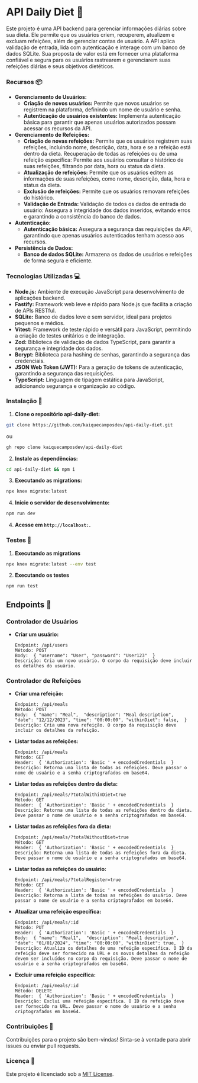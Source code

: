 # API Daily Diet 🍴
Este projeto é uma API backend para gerenciar informações diárias sobre sua dieta. Ele permite que os usuários criem, recuperem, atualizem e excluam refeições, além de gerenciar contas de usuário. A API aplica validação de entrada, lida com autenticação e interage com um banco de dados SQLite. Sua proposta de valor está em fornecer uma plataforma confiável e segura para os usuários rastrearem e gerenciarem suas refeições diárias e seus objetivos dietéticos.
### Recursos 📦
- **Gerenciamento de Usuários:**
    - **Criação de novos usuários:** Permite que novos usuários se registrem na plataforma, definindo um nome de usuário e senha.
    - **Autenticação de usuários existentes:** Implementa autenticação básica para garantir que apenas usuários autorizados possam acessar os recursos da API.
- **Gerenciamento de Refeições:**
    - **Criação de novas refeições:** Permite que os usuários registrem suas refeições, incluindo nome, descrição, data, hora e se a refeição está dentro da dieta. Recuperação de todas as refeições ou de uma refeição específica: Permite aos usuários consultar o histórico de suas refeições, filtrando por data, hora ou status da dieta.
    - **Atualização de refeições:** Permite que os usuários editem as informações de suas refeições, como nome, descrição, data, hora e status da dieta.
    - **Exclusão de refeições:** Permite que os usuários removam refeições do histórico.
    - **Validação de Entrada:** Validação de todos os dados de entrada do usuário: Assegura a integridade dos dados inseridos, evitando erros e garantindo a consistência do banco de dados.
- **Autenticação:**
    - **Autenticação básica:** Assegura a segurança das requisições da API, garantindo que apenas usuários autenticados tenham acesso aos recursos.
- **Persistência de Dados:**
    - **Banco de dados SQLite:** Armazena os dados de usuários e refeições de forma segura e eficiente.
### Tecnologias Utilizadas 💻
- **Node.js:** Ambiente de execução JavaScript para desenvolvimento de aplicações backend.
- **Fastify:** Framework web leve e rápido para Node.js que facilita a criação de APIs RESTful.
- **SQLite:** Banco de dados leve e sem servidor, ideal para projetos pequenos e médios.
- **Vitest:** Framework de teste rápido e versátil para JavaScript, permitindo a criação de testes unitários e de integração.
- **Zod:** Biblioteca de validação de dados TypeScript, para garantir a segurança e integridade dos dados.
- **Bcrypt:** Biblioteca para hashing de senhas, garantindo a segurança das credenciais.
- **JSON Web Token (JWT):**  Para a geração de tokens de autenticação, garantindo a segurança das requisições.
- **TypeScript:** Linguagem de tipagem estática para JavaScript, adicionando segurança e organização ao código.
### Instalação 🚀
1. **Clone o repositório api-daily-diet:**
```bash
git clone https://github.com/kaiquecamposdev/api-daily-diet.git
```
ou
```bash
gh repo clone kaiquecamposdev/api-daily-diet
```
2. **Instale as dependências:**
```bash
cd api-daily-diet && npm i
```
3. **Executando as migrations:**
```bash
npx knex migrate:latest
```
4. **Inicie o servidor de desenvolvimento:**
```bash
npm run dev
```
4. **Acesse em `http://localhost:`.** 
### Testes 🧪
1. **Executando as migrations**
```bash
npx knex migrate:latest --env test
```
2. **Executando os testes**
```bash
npm run test
```
## Endpoints 🔗

### Controlador de Usuários

- **Criar um usuário:**

  ```
  Endpoint: /api/users
  Método: POST
  Body:  { "username": "User", "password": "User123"  } 
  Descrição: Cria um novo usuário. O corpo da requisição deve incluir os detalhes do usuário.
  ```

### Controlador de Refeições

- **Criar uma refeição:**

  ```
  Endpoint: /api/meals
  Método: POST
  Body:  { "name": "Meal",  "description": "Meal description", "date": "12/12/2023", "time": "00:00:00", "withinDiet": false,  } 
  Descrição: Cria uma nova refeição. O corpo da requisição deve incluir os detalhes da refeição.
  ```

- **Listar todas as refeições:**

  ```
  Endpoint: /api/meals
  Método: GET
  Header:  { 'Authorization': 'Basic ' + encodedCredentials  }
  Descrição: Retorna uma lista de todas as refeições. Deve passar o nome de usuário e a senha criptografados em base64.
  ```

- **Listar todas as refeições dentro da dieta:**

  ```
  Endpoint: /api/meals/?totalWithinDiet=true
  Método: GET
  Header:  { 'Authorization': 'Basic ' + encodedCredentials  }
  Descrição: Retorna uma lista de todas as refeições dentro da dieta. Deve passar o nome de usuário e a senha criptografados em base64.
  ```

- **Listar todas as refeições fora da dieta:**

  ```
  Endpoint: /api/meals/?totalWithoutDiet=true
  Método: GET
  Header:  { 'Authorization': 'Basic ' + encodedCredentials  }
  Descrição: Retorna uma lista de todas as refeições fora da dieta. Deve passar o nome de usuário e a senha criptografados em base64.
  ```

- **Listar todas as refeições do usuário:**

  ```
  Endpoint: /api/meals/?totalRegister=true
  Método: GET
  Header:  { 'Authorization': 'Basic ' + encodedCredentials  }
  Descrição: Retorna a lista de todas as refeições do usuário. Deve passar o nome de usuário e a senha criptografados em base64.
  ```

- **Atualizar uma refeição específica:**

  ```
  Endpoint: /api/meals/:id
  Método: PUT
  Header:  { 'Authorization': 'Basic ' + encodedCredentials  }
  Body:  { "name": "Meal1",  "description": "Meal1 description", "date": "01/01/2024", "time": "00:00:00", "withinDiet": true,  } 
  Descrição: Atualiza os detalhes de uma refeição específica. O ID da refeição deve ser fornecido na URL e os novos detalhes da refeição devem ser incluídos no corpo da requisição. Deve passar o nome de usuário e a senha criptografados em base64.
  ```

- **Excluir uma refeição específica:**

  ```
  Endpoint: /api/meals/:id
  Método: DELETE
  Header:  { 'Authorization': 'Basic ' + encodedCredentials  }
  Descrição: Exclui uma refeição específica. O ID da refeição deve ser fornecido na URL. Deve passar o nome de usuário e a senha criptografados em base64.
  ```
### Contribuições 🤝
Contribuições para o projeto são bem-vindas! Sinta-se à vontade para abrir issues ou enviar pull requests.
### Licença 📝
Este projeto é licenciado sob a [MIT License](./LICENSE).
